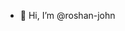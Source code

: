 - 👋 Hi, I’m @roshan-john

<!---
roshan-john/roshan-john is a ✨ special ✨ repository because its `README.md` (this file) appears on your GitHub profile.
You can click the Preview link to take a look at your changes.
--->
